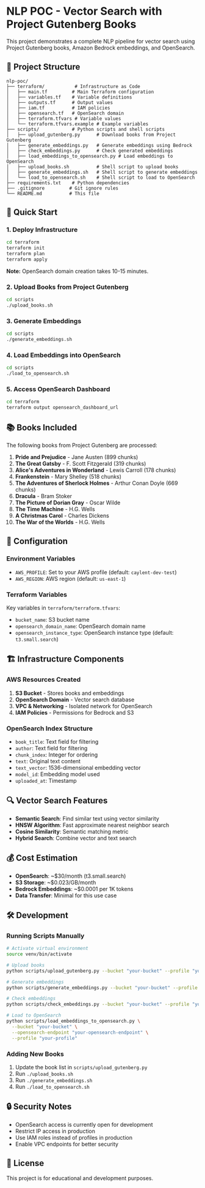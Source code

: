 # NLP POC - Vector Search with Project Gutenberg Books

This project demonstrates a complete NLP pipeline for vector search using Project Gutenberg books, Amazon Bedrock embeddings, and OpenSearch.

## 📁 Project Structure

```
nlp-poc/
├── terraform/           # Infrastructure as Code
│   ├── main.tf         # Main Terraform configuration
│   ├── variables.tf    # Variable definitions
│   ├── outputs.tf      # Output values
│   ├── iam.tf          # IAM policies
│   ├── opensearch.tf   # OpenSearch domain
│   ├── terraform.tfvars # Variable values
│   └── terraform.tfvars.example # Example variables
├── scripts/            # Python scripts and shell scripts
│   ├── upload_gutenberg.py      # Download books from Project Gutenberg
│   ├── generate_embeddings.py   # Generate embeddings using Bedrock
│   ├── check_embeddings.py      # Check generated embeddings
│   ├── load_embeddings_to_opensearch.py # Load embeddings to OpenSearch
│   ├── upload_books.sh          # Shell script to upload books
│   ├── generate_embeddings.sh   # Shell script to generate embeddings
│   └── load_to_opensearch.sh    # Shell script to load to OpenSearch
├── requirements.txt    # Python dependencies
├── .gitignore         # Git ignore rules
└── README.md          # This file
```

## 🚀 Quick Start

### 1. Deploy Infrastructure

```bash
cd terraform
terraform init
terraform plan
terraform apply
```

**Note:** OpenSearch domain creation takes 10-15 minutes.

### 2. Upload Books from Project Gutenberg

```bash
cd scripts
./upload_books.sh
```

### 3. Generate Embeddings

```bash
cd scripts
./generate_embeddings.sh
```

### 4. Load Embeddings into OpenSearch

```bash
cd scripts
./load_to_opensearch.sh
```

### 5. Access OpenSearch Dashboard

```bash
cd terraform
terraform output opensearch_dashboard_url
```

## 📚 Books Included

The following books from Project Gutenberg are processed:

1. **Pride and Prejudice** - Jane Austen (899 chunks)
2. **The Great Gatsby** - F. Scott Fitzgerald (319 chunks)
3. **Alice's Adventures in Wonderland** - Lewis Carroll (178 chunks)
4. **Frankenstein** - Mary Shelley (518 chunks)
5. **The Adventures of Sherlock Holmes** - Arthur Conan Doyle (669 chunks)
6. **Dracula** - Bram Stoker
7. **The Picture of Dorian Gray** - Oscar Wilde
8. **The Time Machine** - H.G. Wells
9. **A Christmas Carol** - Charles Dickens
10. **The War of the Worlds** - H.G. Wells

## 🔧 Configuration

### Environment Variables

- `AWS_PROFILE`: Set to your AWS profile (default: `caylent-dev-test`)
- `AWS_REGION`: AWS region (default: `us-east-1`)

### Terraform Variables

Key variables in `terraform/terraform.tfvars`:

- `bucket_name`: S3 bucket name
- `opensearch_domain_name`: OpenSearch domain name
- `opensearch_instance_type`: OpenSearch instance type (default: `t3.small.search`)

## 🏗️ Infrastructure Components

### AWS Resources Created

1. **S3 Bucket** - Stores books and embeddings
2. **OpenSearch Domain** - Vector search database
3. **VPC & Networking** - Isolated network for OpenSearch
4. **IAM Policies** - Permissions for Bedrock and S3

### OpenSearch Index Structure

- `book_title`: Text field for filtering
- `author`: Text field for filtering
- `chunk_index`: Integer for ordering
- `text`: Original text content
- `text_vector`: 1536-dimensional embedding vector
- `model_id`: Embedding model used
- `uploaded_at`: Timestamp

## 🔍 Vector Search Features

- **Semantic Search**: Find similar text using vector similarity
- **HNSW Algorithm**: Fast approximate nearest neighbor search
- **Cosine Similarity**: Semantic matching metric
- **Hybrid Search**: Combine vector and text search

## 💰 Cost Estimation

- **OpenSearch**: ~$30/month (t3.small.search)
- **S3 Storage**: ~$0.023/GB/month
- **Bedrock Embeddings**: ~$0.0001 per 1K tokens
- **Data Transfer**: Minimal for this use case

## 🛠️ Development

### Running Scripts Manually

```bash
# Activate virtual environment
source venv/bin/activate

# Upload books
python scripts/upload_gutenberg.py --bucket "your-bucket" --profile "your-profile"

# Generate embeddings
python scripts/generate_embeddings.py --bucket "your-bucket" --profile "your-profile"

# Check embeddings
python scripts/check_embeddings.py --bucket "your-bucket" --profile "your-profile"

# Load to OpenSearch
python scripts/load_embeddings_to_opensearch.py \
  --bucket "your-bucket" \
  --opensearch-endpoint "your-opensearch-endpoint" \
  --profile "your-profile"
```

### Adding New Books

1. Update the book list in `scripts/upload_gutenberg.py`
2. Run `./upload_books.sh`
3. Run `./generate_embeddings.sh`
4. Run `./load_to_opensearch.sh`

## 🔒 Security Notes

- OpenSearch access is currently open for development
- Restrict IP access in production
- Use IAM roles instead of profiles in production
- Enable VPC endpoints for better security

## 📝 License

This project is for educational and development purposes. 